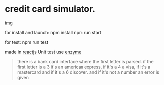 #  credit card simulator.

[img](https://imgur.com/a/DujCmRX)


for install and launch:
npm install
npm run start

for test:
npm run test

made in  [reactjs](https://reactjs.org/)
Unit test use [enzyme](https://airbnb.io/enzyme/)




>there is a bank card interface where the first letter is parsed.
if the first letter is a 3
 it's an american express,
 if it's a 4 a visa,
 if it's a mastercard and if it's a 6 discover.
and if it's not a number an error is given
